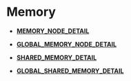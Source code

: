 # Memory<a name="ZH-CN_TOPIC_0245374663"></a>

-   **[MEMORY\_NODE\_DETAIL](MEMORY_NODE_DETAIL.md)**

-   **[GLOBAL\_MEMORY\_NODE\_DETAIL](GLOBAL_MEMORY_NODE_DETAIL.md)**

-   **[SHARED\_MEMORY\_DETAIL](SHARED_MEMORY_DETAIL.md)**

-   **[GLOBAL\_SHARED\_MEMORY\_DETAIL](GLOBAL_SHARED_MEMORY_DETAIL.md)**
